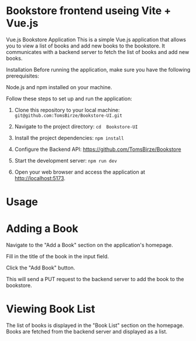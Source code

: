 # Bookstore frontend useing Vite + Vue.js

Vue.js Bookstore Application
This is a simple Vue.js application that allows you to view a list of books and add new books to the bookstore. It communicates with a backend server to fetch the list of books and add new books.

Installation
Before running the application, make sure you have the following prerequisites:

Node.js and npm installed on your machine.

Follow these steps to set up and run the application:

1. Clone this repository to your local machine:   ```git@github.com:TomsBirze/Bookstore-UI.git```

2. Navigate to the project directory: ```cd  Bookstore-UI```

3. Install the project dependencies: ```npm install```

4. Configure the Backend API: https://github.com/TomsBirze/Bookstore

5. Start the development server: ```npm run dev```

6. Open your web browser and access the application at [http://localhost:5173](http://localhost:5173/).

#   Usage
# Adding a Book
Navigate to the "Add a Book" section on the application's homepage.

Fill in the title of the book in the input field.

Click the "Add Book" button.

This will send a PUT request to the backend server to add the book to the bookstore.
# Viewing Book List
The list of books is displayed in the "Book List" section on the homepage. Books are fetched from the backend server and displayed as a list.

